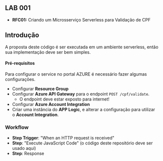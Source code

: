 ## LAB 001

- **RFC01:** Criando um Microsserviço Serverless para Validação de CPF

## Introdução

A proposta deste código é ser executada em um ambiente serverless, então sua implementação deve ser bem simples.

#### Pré-requisitos

Para configurar o service no portal AZURE é necessário fazer algumas configurações.

* Configurar **Resource Group**
* Configurar **Azure API Gateway** para o endpoint `POST /cpf/validate`.
  * O endpoint deve estar exposto para internet!
* Configurar **Azure Account Integration** 
* Criar uma instância do **APP Logic**, e alterar a configuração para utilizar o **Account Integration**.

### Workflow

* **Step Trigger**: "When an HTTP request is received"
* **Step**: "Execute JavaScript Code" (o código deste repositório deve ser usado aqui)
* **Step**: Response
